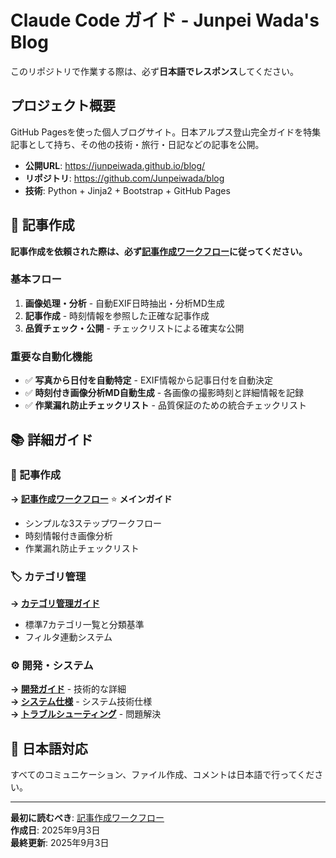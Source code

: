 # Claude Code ガイド - Junpei Wada's Blog

このリポジトリで作業する際は、必ず**日本語でレスポンス**してください。

## プロジェクト概要

GitHub Pagesを使った個人ブログサイト。日本アルプス登山完全ガイドを特集記事として持ち、その他の技術・旅行・日記などの記事を公開。

- **公開URL**: https://junpeiwada.github.io/blog/
- **リポジトリ**: https://github.com/Junpeiwada/blog
- **技術**: Python + Jinja2 + Bootstrap + GitHub Pages

## 🚀 記事作成

**記事作成を依頼された際は、必ず[記事作成ワークフロー](docs/ARTICLE_WORKFLOW.md)に従ってください。**

### 基本フロー
1. **画像処理・分析** - 自動EXIF日時抽出・分析MD生成
2. **記事作成** - 時刻情報を参照した正確な記事作成  
3. **品質チェック・公開** - チェックリストによる確実な公開

### 重要な自動化機能
- ✅ **写真から日付を自動特定** - EXIF情報から記事日付を自動決定
- ✅ **時刻付き画像分析MD自動生成** - 各画像の撮影時刻と詳細情報を記録
- ✅ **作業漏れ防止チェックリスト** - 品質保証のための統合チェックリスト

## 📚 詳細ガイド

### 📝 記事作成
**→ [記事作成ワークフロー](docs/ARTICLE_WORKFLOW.md)** ⭐ **メインガイド**
- シンプルな3ステップワークフロー
- 時刻情報付き画像分析
- 作業漏れ防止チェックリスト

### 🏷️ カテゴリ管理
**→ [カテゴリ管理ガイド](docs/CATEGORY_GUIDE.md)**  
- 標準7カテゴリ一覧と分類基準
- フィルタ連動システム

### ⚙️ 開発・システム
**→ [開発ガイド](docs/DEVELOPMENT.md)** - 技術的な詳細  
**→ [システム仕様](docs/SYSTEM_SPECS.md)** - システム技術仕様  
**→ [トラブルシューティング](docs/TROUBLESHOOTING.md)** - 問題解決

## 🔄 日本語対応

すべてのコミュニケーション、ファイル作成、コメントは日本語で行ってください。

---

**最初に読むべき**: [記事作成ワークフロー](docs/ARTICLE_WORKFLOW.md)  
**作成日**: 2025年9月3日  
**最終更新**: 2025年9月3日
